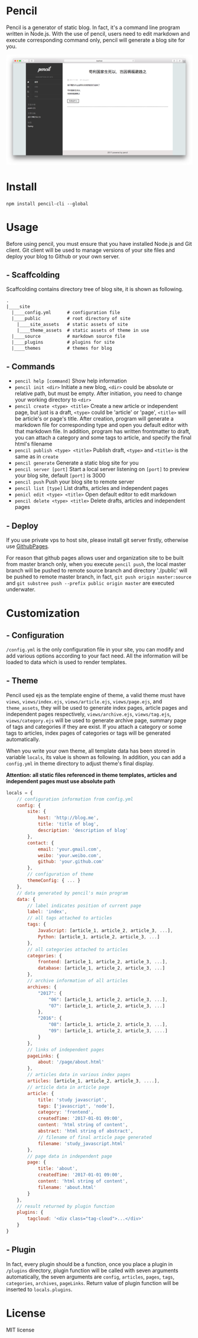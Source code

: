 # Pencil

Pencil is a generator of static blog. In fact, it's a command line program written in Node.js. With the use of pencil, users need to edit markdown and execute corresponding command only, pencil will generate a blog site for you.

![shortcut](./scaffcolding/public/site_assets/screenshot.png)

# Install

`npm install pencil-cli --global`

# Usage

Before using pencil, you must ensure that you have installed Node.js and Git client. Git client will be used to manage versions of your site files and deploy your blog to Github or your own server.

## - Scaffcolding

Scaffcolding contains directory tree of blog site, it is shown as following.

```
.
|____site
  |____config.yml      # configuration file
  |____public          # root directory of site
    |____site_assets   # static assets of site
    |____theme_assets  # static assets of theme in use
  |____source          # markdown source file
  |____plugins         # plugins for site
  |____themes          # themes for blog
```

## - Commands

- `pencil help [command]` Show help information
- `pencil init <dir>` Initiate a new blog, `<dir>` could be absolute or relative path, but must be empty. After initiation, you need to change your working directory to `<dir>`
- `pencil create <type> <title>` Create a new article or independent page, but just is a draft, `<type>` could be 'article' or 'page', `<title>` will be article's or page's title. After creation, program will generate a markdown file for corresponding type and open you default editor with that markdown file. In addition, program has written frontmatter to draft, you can attach a category and some tags to article, and specify the final html's filename
- `pencil publish <type> <title>` Publish draft, `<type>` and `<title>` is the same as in `create`
- `pencil generate` Generate a static blog site for you
- `pencil server [port]` Start a local server listening on `[port]` to preview your blog site, default `[port]` is 3000
- `pencil push` Push your blog site to remote server
- `pencil list [type]` List drafts, articles and independent pages
- `penicl edit <type> <title>` Open default editor to edit markdown
- `pencil delete <type> <title>` Delete drafts, articles and independent pages

## - Deploy

If you use private vps to host site, please install git server firstly, otherwise use [GithubPages](https://pages.github.com/).

For reason that github pages allows user and organization site to be built from master branch only, when you execute `pencil push`, the local master branch will be pushed to remote source branch and directory './public' will be pushed to remote master branch, in fact, `git push origin master:source` and `git substree push --prefix public origin master` are executed underwater. 

# Customization

## - Configuration

`/config.yml` is the only configuration file in your site, you can modify and add various options according to your fact need. All the information will be loaded to data which is used to render templates.

## - Theme

Pencil used ejs as the template engine of theme, a valid theme must have `views`, `views/index.ejs`, `views/article.ejs`, `views/page.ejs`, and `theme_assets`, they will be used to generate index pages, article pages and independent pages respectively, `views/archive.ejs`, `views/tag.ejs`, `views/category.ejs` will be used to generate archive page, summary page of tags and categories if they are exist. If you attach a category or some tags to articles, index pages of categories or tags will be generated automatically.

When you write your own theme, all template data has been stored in variable `locals`, its value is shown as following. In addition, you can add a `config.yml` in theme directory to adjust theme's final display.

**Attention: all static files referenced in theme templates, articles and independent pages must use absolute path** 

```js
locals = {
    // configuration information from config.yml
    config: {
        site: {
            host: 'http://blog.me',
            title: 'title of blog',
            description: 'description of blog'
        },
        contact: {
            email: 'your.gmail.com',
            weibo: 'your.weibo.com',
            github: 'your.github.com'
        },
        // configuration of theme
        themeConfig: { ... }
    },
    // data generated by pencil's main program
    data: {
        // label indicates position of current page
        label: 'index',
        // all tags attached to articles
        tags: {
            JavaScript: [article_1, article_2, article_3, ...],
            Python: [article_1, article_2, article_3, ...]
        },
        // all categories attached to articles
        categories: {
            frontend: [article_1, article_2, article_3, ...],
            database: [article_1, article_2, article_3, ...]
        },
        // archive information of all articles
        archives: {
            "2017": {
                "06": [article_1, article_2, article_3, ...],
                "07": [article_1, article_2, article_3, ...]
            },
            "2016": {
                "08": [article_1, article_2, article_3, ...],
                "09": [article_1, article_2, article_3, ....]
            }
        },
        // links of independent pages
        pageLinks: {
            about: '/page/about.html'
        },
        // articles data in various index pages
        articles: [article_1, article_2, article_3, ....],
        // article data in article page 
        article: {
            title: 'study javascript',
            tags: ['javascript', 'node'],
            category: 'frontend',
            createdTime: '2017-01-01 09:00',
            content: 'html string of content',
            abstract: 'html string of abstract',
            // filename of final article page generated
            filename: 'study_javascript.html'
        },
        // page data in independent page
        page: {
            title: 'about',
            createdTime: '2017-01-01 09:00',
            content: 'html string of content',
            filename: 'about.html'
        }
    },
    // result returned by plugin function
    plugins: {
        tagcloud: '<div class="tag-cloud">...</div>'
    }
}
```

## - Plugin

In fact, every plugin should be a function, once you place a plugin in `/plugins` directory, plugin function will be called with seven arguments automatically, the seven arguments are `config`, `articles`,  `pages`, `tags`, `categories`, `archives`, `pageLinks`. Return value of plugin function will be inserted to `locals.plugins`.

# License

MIT license